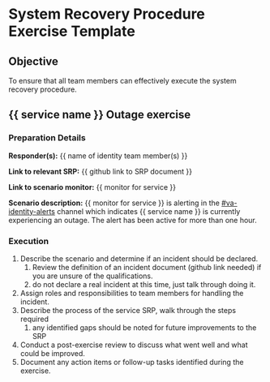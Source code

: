 # System Recovery Procedure Exercise Template

## Objective

To ensure that all team members can effectively execute the system recovery procedure.

## {{ service name }} Outage exercise

### Preparation Details

**Responder(s):** {{ name of identity team member(s) }}

**Link to relevant SRP:** {{ github link to SRP document }}

**Link to scenario monitor:** {{ monitor for service }}

**Scenario description:** {{ monitor for service }} is alerting in the [#va-identity-alerts](https://dsva.slack.com/archives/C02SBFQ22RL) channel which indicates {{ service name }} is currently experiencing an outage. The alert has been active for more than one hour.

### Execution

1. Describe the scenario and determine if an incident should be declared.
    1. Review the definition of an incident document (github link needed) if you are unsure of the qualifications.
    2. do not declare a real incident at this time, just talk through doing it.
2. Assign roles and responsibilities to team members for handling the incident.
3. Describe the process of the service SRP, walk through the steps required
    1. any identified gaps should be noted for future improvements to the SRP
4. Conduct a post-exercise review to discuss what went well and what could be improved.
5. Document any action items or follow-up tasks identified during the exercise.
